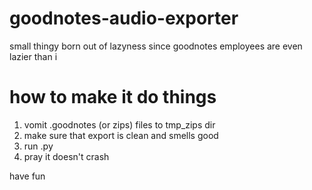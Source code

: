 # goodnotes-audio-exporter
small thingy born out of lazyness since goodnotes employees are even lazier than i

# how to make it do things
1. vomit .goodnotes (or zips) files to tmp_zips dir
2. make sure that export is clean and smells good
3. run .py
4. pray it doesn't crash

have fun